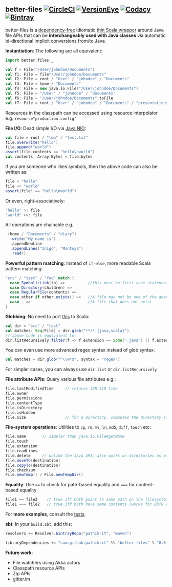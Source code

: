better-files [![CircleCI][circleCiImg]][circleCiLink] [![VersionEye][versionEyeImg]][versionEyeLink] [![Codacy][codacyImg]][codacyLink] [![Bintray][bintrayImg]][bintrayLink]
---
[circleCiImg]: https://circleci.com/gh/pathikrit/better-files.svg?style=svg&circle-token=3800512b1d901f1cf24538b392df471117d40cfb
[circleCiLink]: https://circleci.com/gh/pathikrit/better-files
[versionEyeImg]: https://www.versioneye.com/user/projects/55f5e7de3ed894001e0003b1/badge.svg?style=flat
[versionEyeLink]: https://www.versioneye.com/user/projects/55f5e7de3ed894001e0003b1
[codacyImg]: https://api.codacy.com/project/badge/0e2aeb7949bc49e6802afcc43a7a1aa1
[codacyLink]: https://www.codacy.com/app/pathikrit/better-files/dashboard
[bintrayImg]: https://api.bintray.com/packages/pathikrit/maven/better-files/images/download.svg
[bintrayLink]: https://bintray.com/pathikrit/maven/better-files/_latestVersion

better-files is a [dependency-free](build.sbt) idiomatic [thin Scala wrapper](src/main/scala/better/files/package.scala) around Java file APIs 
that can be **interchangeably used with Java classes** via automatic bi-directional implicit conversions from/to Java.

**Instantiation**: The following are all equivalent:
```scala
import better.files._

val f = File("/User/johndoe/Documents")
val f1: File = file"/User/johndoe/Documents"
val f2: File = root / "User" / "johndoe" / "Documents"
val f3: File = home / "Documents"
val f4: File = new java.io.File("/User/johndoe/Documents")
val f5: File = "/User" / "johndoe" / "Documents"
val f6: File = "/User/johndoe/Documents".toFile
val f7: File = root / "User" / "johndoe" / "Documents" / "presentations" / `..`
```
Resources in the classpath can be accessed using resource interpolator e.g. `resource"production.config"` 

**File I/O**: Dead simple I/O via [Java NIO](https://en.wikipedia.org/wiki/Non-blocking_I/O_(Java)):
```scala
val file = root / "tmp" / "test.txt"
file.overwrite("hello")
file.append("world")
assert(file.contents == "hello\nworld")
val contents: Array[Byte] = file.bytes
```
If you are someone who likes symbols, then the above code can also be written as:
```scala
file < "hello"
file << "world"
assert(file! == "hello\nworld")
```
Or even, right-associatively:
```scala
"hello" >: file
"world" >>: file 
```
All operations are chainable e.g.
```scala
 (home / "Documents" / "diary")
  .write("My name is")
  .appendNewLine
  .appendLines("Inigo", "Montoya")
  .read()
```

**Powerful pattern matching**: Instead of `if-else`, more readable Scala pattern matching:
```scala
"src" / "test" / "foo" match {
  case SymbolicLink(to) =>          //this must be first case statement if you want to handle symlinks specially; else will follow link
  case Directory(children) => 
  case RegularFile(contents) => 
  case other if other.exists() =>   //A file may not be one of the above e.g. UNIX pipes, sockets, devices etc
  case _ =>                         //A file that does not exist
}
```

**Globbing**: No need to port [this](http://docs.oracle.com/javase/tutorial/essential/io/find.html) to Scala:
```scala
val dir = "src" / "test"
val matches: Seq[File] = dir.glob("**/*.{java,scala}")
// above code is equivalent to:
dir.listRecursively.filter(f => f.extension == Some(".java") || f.extension == Some(".scala")) 
```
You can even use more advanced regex syntax instead of glob syntax:
```scala
val matches = dir.glob("^\\w*$", syntax = "regex")
```
For simpler cases, you can always use `dir.list` or `dir.listRecursively`

**File attribute APIs**: Query various file attributes e.g.:
```scala
file.lastModifiedTime     // returns JSR-310 time
file.owner
file.permissions
file.contentType
file.isDirectory
file.isHidden
file.size                 // for a directory, computes the directory size
```

**File-system operations**: Utilities to `cp`, `rm`, `mv`, `ln`, `md5`, `diff`, `touch` etc:
```scala
file.name       // simpler than java.io.File#getName
file.touch
file.extension
file.readLines 
file.delete     // unlike the Java API, also works on directories as expected
file.moveTo(destination)
file.copyTo(destination)
file.checksum
File.newTemp() / File.newTempDir() 
```

**Equality**: Use `==` to check for path-based equality and `===` for content-based equality
```scala
file1 == file2    // true iff both point to same path on the filesystem
file1 === file2   // true iff both have same contents (works for BOTH regular-files and directories)
```
<!---
**Zip APIs**: You don't have to lookup on StackOverflow "How to zip/unzip in Java/Scala?":
```scala
val zipFile = file"path/to/research.zip"
val documents = home / "Documents"
val research: File = zipFile.unzipTo(documents / "research")    // Unzip
```
You can also cleverly use the extractors above: `val Directory(docs) = zipFile.unzipTo(documents / "research")`
--->

For **more examples**, consult the [tests](src/test/scala/better/FilesSpec.scala).

**sbt**: In your `build.sbt`, add this:
```scala
resolvers += Resolver.bintrayRepo("pathikrit", "maven")

libraryDependencies += "com.github.pathikrit" %% "better-files" % "0.0.1"
```

**Future work**:
* File watchers using Akka actors
* Classpath resource APIs
* Zip APIs
* gitter.im
